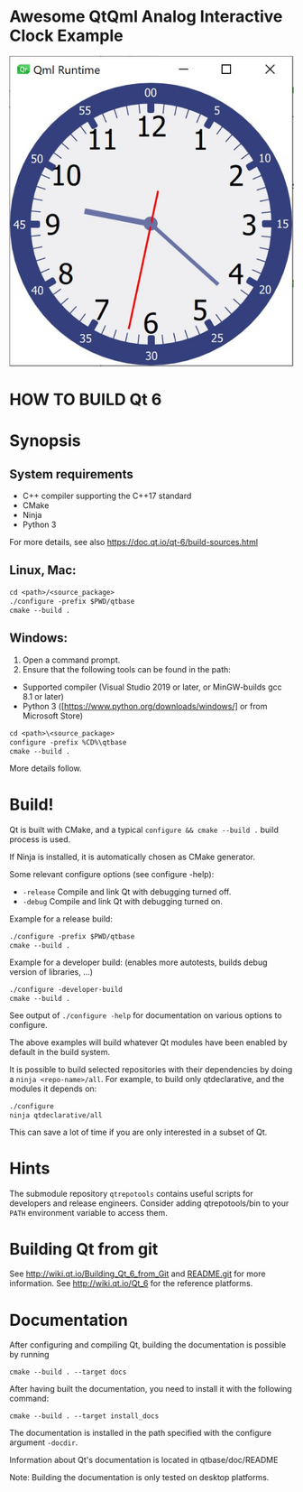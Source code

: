 # Awesome QtQml Analog Interactive Clock Example

![picture](https://github.com/acarlewis/QtQml_Analog-Clock/blob/main/Output.jpg)

HOW TO BUILD Qt 6
=================


Synopsis
========

System requirements
-------------------

* C++ compiler supporting the C++17 standard
* CMake
* Ninja
* Python 3

For more details, see also https://doc.qt.io/qt-6/build-sources.html

Linux, Mac:
-----------

```
cd <path>/<source_package>
./configure -prefix $PWD/qtbase
cmake --build .
```

Windows:
--------

1. Open a command prompt.
2. Ensure that the following tools can be found in the path:
 * Supported compiler (Visual Studio 2019 or later, or MinGW-builds gcc 8.1 or later)
 * Python 3 ([https://www.python.org/downloads/windows/] or from Microsoft Store)

```
cd <path>\<source_package>
configure -prefix %CD%\qtbase
cmake --build .
```

More details follow.


Build!
======

Qt is built with CMake, and a typical
`configure && cmake --build .` build process is used.

If Ninja is installed, it is automatically chosen as CMake generator.

Some relevant configure options (see configure -help):

* `-release` Compile and link Qt with debugging turned off.
* `-debug` Compile and link Qt with debugging turned on.

Example for a release build:

```
./configure -prefix $PWD/qtbase
cmake --build .
```

Example for a developer build:
(enables more autotests, builds debug version of libraries, ...)

```
./configure -developer-build
cmake --build .
```

 See output of `./configure -help` for documentation on various options to
 configure.

 The above examples will build whatever Qt modules have been enabled
 by default in the build system.

 It is possible to build selected repositories with their dependencies by doing
 a `ninja <repo-name>/all`.  For example, to build only qtdeclarative,
 and the modules it depends on:

```
./configure
ninja qtdeclarative/all
```

This can save a lot of time if you are only interested in a subset of Qt.


Hints
=====

The submodule repository `qtrepotools` contains useful scripts for
developers and release engineers. Consider adding qtrepotools/bin
to your `PATH` environment variable to access them.


Building Qt from git
====================

See http://wiki.qt.io/Building_Qt_6_from_Git and [README.git](README.git)
for more information.
See http://wiki.qt.io/Qt_6 for the reference platforms.


Documentation
=============

After configuring and compiling Qt, building the documentation is possible by running

```
cmake --build . --target docs
```

After having built the documentation, you need to install it with the following
command:

```
cmake --build . --target install_docs
```

The documentation is installed in the path specified with the
configure argument `-docdir`.

Information about Qt's documentation is located in qtbase/doc/README

Note: Building the documentation is only tested on desktop platforms.
